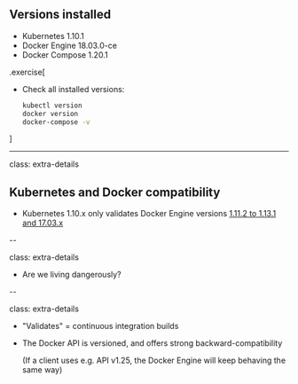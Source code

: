 ## Versions installed

- Kubernetes 1.10.1
- Docker Engine 18.03.0-ce
- Docker Compose 1.20.1


.exercise[

- Check all installed versions:
  ```bash
  kubectl version
  docker version
  docker-compose -v
  ```

]

---

class: extra-details

## Kubernetes and Docker compatibility

- Kubernetes 1.10.x only validates Docker Engine versions [1.11.2 to 1.13.1 and 17.03.x](https://github.com/kubernetes/kubernetes/blob/master/CHANGELOG-1.10.md#external-dependencies)

--

class: extra-details

- Are we living dangerously?

--

class: extra-details

- "Validates" = continuous integration builds

- The Docker API is versioned, and offers strong backward-compatibility

  (If a client uses e.g. API v1.25, the Docker Engine will keep behaving the same way)
